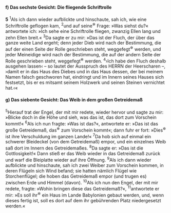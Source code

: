#### f) Das sechste Gesicht: Die fliegende Schriftrolle

__5__
<sup>1</sup>Als ich dann wieder aufblickte und hinschaute, sah ich, wie eine Schriftrolle geflogen kam,
<sup>2</sup>und auf seine<sup title="d.h. des Engels">&#x2732;</sup> Frage: »Was siehst du?« antwortete ich: »Ich sehe eine Schriftrolle fliegen, zwanzig Ellen lang und zehn Ellen breit.«
<sup>3</sup>Da sagte er zu mir: »Das ist der Fluch, der über das ganze weite Land ergeht; denn jeder Dieb wird nach der Bestimmung, die auf der einen Seite der Rolle geschrieben steht, weggefegt<sup title="oder: hinweggerafft">&#x2732;</sup> werden, und jeder Meineidige wird nach der Bestimmung, die auf der andern Seite der Rolle geschrieben steht, weggefegt<sup title="oder: hinweggerafft">&#x2732;</sup> werden.
<sup>4</sup>›Ich habe den Fluch deshalb ausgehen lassen‹ – so lautet der Ausspruch des HERRN der Heerscharen –, ›damit er in das Haus des Diebes und in das Haus dessen, der bei meinem Namen falsch geschworen hat, eindringt und im Innern seines Hauses sich festsetzt, bis er es mitsamt seinem Holzwerk und seinen Steinen vernichtet hat.‹«

#### g) Das siebente Gesicht: Das Weib in dem großen Getreidemaß

<sup>5</sup>Hierauf trat der Engel, der mit mir redete, wieder hervor und sagte zu mir: »Blicke doch in die Höhe und sieh, was das ist, das dort zum Vorschein kommt!«
<sup>6</sup>Als ich nun fragte: »Was ist das?«, antwortete er: »Das ist das große Getreidemaß, das<sup title="= eine Tonne, die da">&#x2732;</sup> zum Vorschein kommt«; dann fuhr er fort: »Dies<sup title="= so groß">&#x2732;</sup> ist ihre Verschuldung im ganzen Lande!«
<sup>7</sup>Da hob sich auf einmal ein schwerer Bleideckel (von dem Getreidemaß) empor, und ein einzelnes Weib saß dort im Innern des Getreidemaßes.
<sup>8</sup>Da sagte er: »Das ist die Gottlosigkeit!« Dann stieß er das Weib wieder in das Getreidemaß zurück und warf die Bleiplatte wieder auf ihre Öffnung.
<sup>9</sup>Als ich dann wieder aufblickte und hinschaute, sah ich zwei Weiber zum Vorschein kommen, in deren Flügeln sich Wind befand; sie hatten nämlich Flügel wie Storchenflügel; die hoben das Getreidemaß empor (und trugen es) zwischen Erde und Himmel (davon).
<sup>10</sup>Als ich nun den Engel, der mit mir redete, fragte: »Wohin bringen diese das Getreidemaß?«,
<sup>11</sup>antwortete er mir: »Es soll ihr<sup title="d.h. dem Weibe = der Gottlosigkeit">&#x2732;</sup> ein Haus im Lande Babylonien gebaut werden, und, wenn dieses fertig ist, soll es dort auf dem ihr gebührenden Platz niedergesetzt werden.«